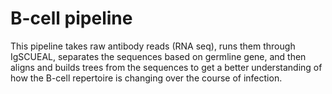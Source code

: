 # B-cell pipeline

This pipeline takes raw antibody reads (RNA seq), runs them through IgSCUEAL, separates the sequences based on germline gene, and then aligns and builds trees from the sequences to get a better understanding of how the B-cell repertoire is changing over the course of infection.
